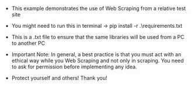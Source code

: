* This example demonstrates the use of Web Scraping from a relative test site
* You might need to run this in terminal -> pip install -r .\requirements.txt
* This is a .txt file to ensure that the same libraries will be used from a PC to another PC

* Important Note: In general, a best practice is that you must act with an ethical way while you Web Scraping and not only in scraping. You need to ask for permission before implementing any idea.

* Protect yourself and others! Thank you!